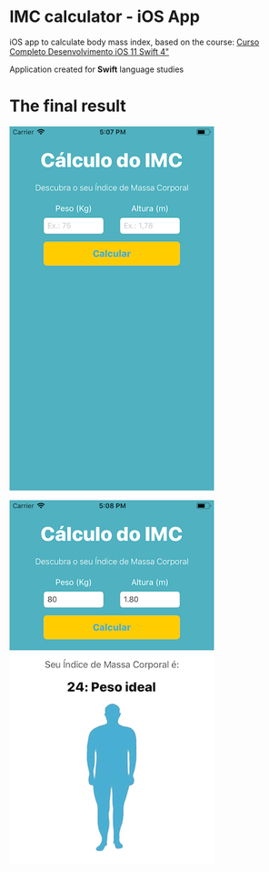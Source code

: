 # IMC calculator - iOS App

iOS app to calculate body mass index, based on the course: 
[Curso Completo Desenvolvimento iOS 11 Swift 4"](https://www.udemy.com/curso-completo-de-desenvolvimento-ios11swift4/)

Application created for __Swift__ language studies

# The final result

![IMC Calculator - First Screen](imc-calculator-first-screen.png)

![IMC Calculator - Result Screen](imc-calculator-result-screen.png)
